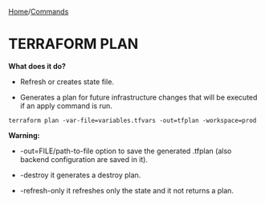 [Home](../../index.html)/[Commands](../commands.html)
# TERRAFORM PLAN

**What does it do?**

- Refresh or creates state file.

- Generates a plan for future infrastructure changes that will be executed if an apply command is run.

```
terraform plan -var-file=variables.tfvars -out=tfplan -workspace=prod

```

**Warning:** 

- -out=FILE/path-to-file option to save the generated .tfplan (also backend configuration are saved in it).

- -destroy it generates a destroy plan.

- -refresh-only it refreshes only the state and it not returns a plan.